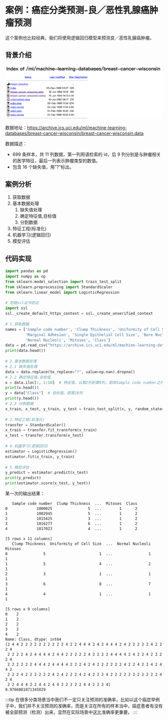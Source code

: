 # 案例：癌症分类预测-良／恶性乳腺癌肿瘤预测

这个案例也比较经典，我们将使用逻辑回归模型来预测良／恶性乳腺癌肿瘤。

## 背景介绍

![image](../images/logistic/癌症数据.png)

数据地址：https://archive.ics.uci.edu/ml/machine-learning-databases/breast-cancer-wisconsin/breast-cancer-wisconsin.data

数据描述：

- 699 条样本，共 11 列数据，第一列用语检索的 id，后 9 列分别是与肿瘤相关的医学特征，最后一列表示肿瘤类型的数值。
- 包含 16 个缺失值，用”?”标出。

## 案例分析

1. 获取数据
2. 基本数据处理
   1. 缺失值处理
   2. 确定特征值,目标值
   3. 分割数据
3. 特征工程(标准化)
4. 机器学习(逻辑回归)
5. 模型评估

## 代码实现

```python
import pandas as pd
import numpy as np
from sklearn.model_selection import train_test_split
from sklearn.preprocessing import StandardScaler
from sklearn.linear_model import LogisticRegression

# 忽略ssl证书验证
import ssl
ssl._create_default_https_context = ssl._create_unverified_context

# 1.获取数据
names = ['Sample code number', 'Clump Thickness', 'Uniformity of Cell Size', 'Uniformity of Cell Shape',
         'Marginal Adhesion', 'Single Epithelial Cell Size', 'Bare Nuclei', 'Bland Chromatin',
         'Normal Nucleoli', 'Mitoses', 'Class']
data = pd.read_csv("https://archive.ics.uci.edu/ml/machine-learning-databases/breast-cancer-wisconsin/breast-cancer-wisconsin.data", names=names)
print(data.head())

# 2.基本数据处理
# 2.1 缺失值处理
data = data.replace(to_replace="?", value=np.nan).dropna()
# 2.2 确定特征值,目标值
x = data.iloc[:, 1:10]  # 特征值，从第2列到第9列，即除Sample code number之外的列
print(x.head())
y = data["Class"]  # 目标值，即第10列
print(y.head())
# 2.3 分割数据
x_train, x_test, y_train, y_test = train_test_split(x, y, random_state=22)

# 3.特征工程(标准化)
transfer = StandardScaler()
x_train = transfer.fit_transform(x_train)
x_test = transfer.transform(x_test)

# 4.机器学习(逻辑回归)
estimator = LogisticRegression()
estimator.fit(x_train, y_train)

# 5.模型评估
y_predict = estimator.predict(x_test)
print(y_predict)
print(estimator.score(x_test, y_test))
```

某一次的输出结果：

```shell
   Sample code number  Clump Thickness  ...  Mitoses  Class
0             1000025                5  ...        1      2
1             1002945                5  ...        1      2
2             1015425                3  ...        1      2
3             1016277                6  ...        1      2
4             1017023                4  ...        1      2

[5 rows x 11 columns]
   Clump Thickness  Uniformity of Cell Size  ...  Normal Nucleoli  Mitoses
0                5                        1  ...                1        1
1                5                        4  ...                2        1
2                3                        1  ...                1        1
3                6                        8  ...                7        1
4                4                        1  ...                1        1

[5 rows x 9 columns]
0    2
1    2
2    2
3    2
4    2
Name: Class, dtype: int64
[2 4 4 2 2 2 2 2 2 2 2 2 2 4 2 2 4 4 4 2 4 2 4 4 4 2 4 2 2 2 2 2 4 2 2 2 4
 2 2 2 2 4 2 4 4 4 4 2 4 4 2 2 2 2 2 4 2 2 2 2 4 4 4 4 2 4 2 2 4 2 2 2 2 4
 2 2 2 2 2 2 4 4 4 2 4 4 4 4 2 2 2 4 2 4 2 2 2 2 2 2 4 2 2 4 2 2 4 2 4 4 2
 2 2 2 4 2 2 2 2 2 2 4 2 4 2 2 2 4 2 4 2 2 2 4 2 2 2 2 2 2 2 2 2 2 2 4 2 4
 2 2 4 4 4 2 2 4 4 2 4 4 2 2 2 2 2 4 4 2 2 2 4]
0.9766081871345029
```

:::tip
在很多分类场景当中我们不一定只关注预测的准确率，比如以这个癌症举例子中，我们并不关注预测的准确率，而是关注在所有的样本当中，癌症患者有没有被全部预测（检测）出来，显然在实际场景中这比准确率更重要。
:::
